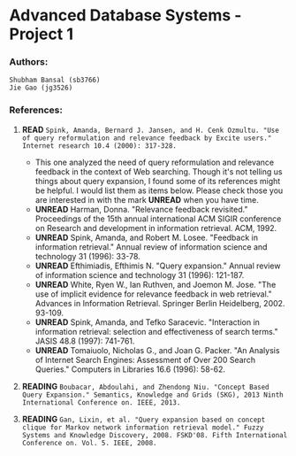 # Advanced Database Systems - Project 1
### Authors: 
	Shubham Bansal (sb3766)
	Jie Gao (jg3526)
	
### References:
1. **READ** ```Spink, Amanda, Bernard J. Jansen, and H. Cenk Ozmultu. "Use of query reformulation and relevance feedback by Excite users." Internet research 10.4 (2000): 317-328.```
	* This one analyzed the need of query reformulation and relevance feedback in the context of Web searching. Though it's not telling us things about query expansion, I found some of its references might be helpful. I would list them as items below. Please check those you are interested in with the mark **UNREAD** when you have time.
	* **UNREAD** Harman, Donna. "Relevance feedback revisited." Proceedings of the 15th annual international ACM SIGIR conference on Research and development in information retrieval. ACM, 1992.
	* **UNREAD** Spink, Amanda, and Robert M. Losee. "Feedback in information retrieval." Annual review of information science and technology 31 (1996): 33-78.
	* **UNREAD** Efthimiadis, Efthimis N. "Query expansion." Annual review of information science and technology 31 (1996): 121-187.
	* **UNREAD** White, Ryen W., Ian Ruthven, and Joemon M. Jose. "The use of implicit evidence for relevance feedback in web retrieval." Advances in Information Retrieval. Springer Berlin Heidelberg, 2002. 93-109.
	* **UNREAD** Spink, Amanda, and Tefko Saracevic. "Interaction in information retrieval: selection and effectiveness of search terms." JASIS 48.8 (1997): 741-761.
	* **UNREAD** Tomaiuolo, Nicholas G., and Joan G. Packer. "An Analysis of Internet Search Engines: Assessment of Over 200 Search Queries." Computers in Libraries 16.6 (1996): 58-62.

2. **READING** ```Boubacar, Abdoulahi, and Zhendong Niu. "Concept Based Query Expansion." Semantics, Knowledge and Grids (SKG), 2013 Ninth International Conference on. IEEE, 2013.```

3. **READING** ```Gan, Lixin, et al. "Query expansion based on concept clique for Markov network information retrieval model." Fuzzy Systems and Knowledge Discovery, 2008. FSKD'08. Fifth International Conference on. Vol. 5. IEEE, 2008.```
